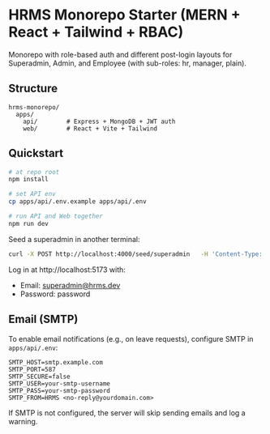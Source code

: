 # HRMS Monorepo Starter (MERN + React + Tailwind + RBAC)

Monorepo with role-based auth and different post-login layouts for Superadmin, Admin, and Employee (with sub-roles: hr, manager, plain).

## Structure

```
hrms-monorepo/
  apps/
    api/        # Express + MongoDB + JWT auth
    web/        # React + Vite + Tailwind
```

## Quickstart

```bash
# at repo root
npm install

# set API env
cp apps/api/.env.example apps/api/.env

# run API and Web together
npm run dev
```

Seed a superadmin in another terminal:

```bash
curl -X POST http://localhost:4000/seed/superadmin   -H 'Content-Type: application/json'   -d '{"name":"Super Admin","email":"superadmin@hrms.dev","password":"password"}'
```

Log in at http://localhost:5173 with:

- Email: superadmin@hrms.dev
- Password: password

## Email (SMTP)

To enable email notifications (e.g., on leave requests), configure SMTP in `apps/api/.env`:

```
SMTP_HOST=smtp.example.com
SMTP_PORT=587
SMTP_SECURE=false
SMTP_USER=your-smtp-username
SMTP_PASS=your-smtp-password
SMTP_FROM=HRMS <no-reply@yourdomain.com>
```

If SMTP is not configured, the server will skip sending emails and log a warning.
